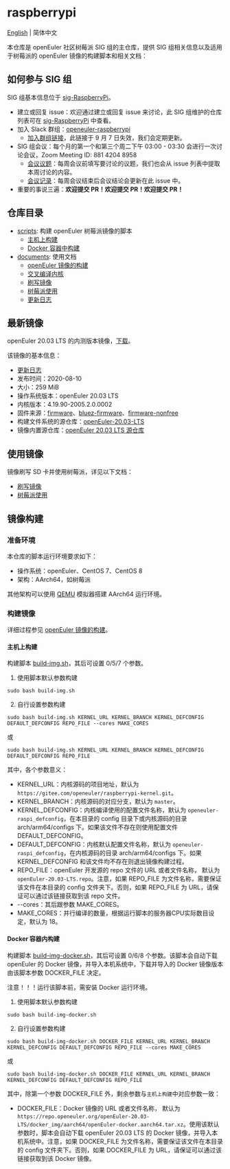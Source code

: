 # raspberrypi

[English](./README.en.md) | 简体中文

本仓库是 openEuler 社区树莓派 SIG 组的主仓库，提供 SIG 组相关信息以及适用于树莓派的 openEuler 镜像的构建脚本和相关文档：

## 如何参与 SIG 组

SIG 组基本信息位于 [sig-RaspberryPi](https://gitee.com/jianminw/community/tree/master/sig/sig-RaspberryPi)。

- 建立或回复 issue：欢迎通过建立或回复 issue 来讨论，此 SIG 组维护的仓库列表可在 [sig-RaspberryPi](https://gitee.com/jianminw/community/tree/master/sig/sig-RaspberryPi) 中查看。
- 加入 Slack 群组：[openeuler-raspberrypi](https://openeuler-raspberrypi.slack.com )
  - [加入群组链接](https://join.slack.com/t/openeuler-raspberrypi/shared_invite/zt-gghnovr7-l05In14G3uAtuQIVZ3xH2A)，此链接于 9 月 7 日失效，我们会定期更新。
- SIG 组会议：每个月的第一个和第三个周二下午 03:00 - 03:30 会进行一次讨论会议，Zoom Meeting ID: 881 4204 8958
  - [会议议题](https://docs.google.com/document/d/1HuN7sWLiPuvGLqd-1tH1WAbzk51tgXpFBodp3dz_DBY/)：每周会议前填写要讨论的议题，我们也会从 issue 列表中提取本周讨论的内容。
  - [会议记录](https://gitee.com/openeuler/raspberrypi/issues/I1EYZ6?from=project-issue)：每周会议结束后会议结论会更新在此 issue 中。
- 重要的事说三遍：**欢迎提交 PR！欢迎提交 PR！欢迎提交 PR！**

## 仓库目录

- [scripts](./scripts): 构建 openEuler 树莓派镜像的脚本
  - [主机上构建](scripts/build-img.sh)
  - [Docker 容器中构建](scripts/build-img-docker.sh)
- [documents](./documents/): 使用文档
  - [openEuler 镜像的构建](documents/openEuler镜像的构建.md)
  - [交叉编译内核](documents/交叉编译内核.md)
  - [刷写镜像](documents/刷写镜像.md)
  - [树莓派使用](documents/树莓派使用.md)
  - [更新日志](documents/changelog.md)

## 最新镜像

openEuler 20.03 LTS 的内测版本镜像，[下载](https://isrc.iscas.ac.cn/eulixos/repo/others/openeuler-raspberrypi/images/openEuler-20.03-LTS-aarch64-raspi.img.xz)。


该镜像的基本信息：

- [更新日志](documents/changelog.md)
- 发布时间：2020-08-10
- 大小：259 MiB
- 操作系统版本：openEuler 20.03 LTS
- 内核版本：4.19.90-2005.2.0.0002
- 固件来源：[firmware](https://github.com/raspberrypi/firmware)、[bluez-firmware](https://github.com/RPi-Distro/bluez-firmware)、[firmware-nonfree](https://github.com/RPi-Distro/firmware-nonfree)
- 构建文件系统的源仓库：[openEuler-20.03-LTS](http://repo.openeuler.org/openEuler-20.03-LTS/everything/aarch64/)
- 镜像内置源仓库：[openEuler 20.03 LTS 源仓库](https://gitee.com/openeuler/raspberrypi/blob/master/scripts/config/openEuler-20.03-LTS.repo)

## 使用镜像

镜像刷写 SD 卡并使用树莓派，详见以下文档：

- [刷写镜像](documents/刷写镜像.md)
- [树莓派使用](documents/树莓派使用.md)

## 镜像构建

### 准备环境

本仓库的脚本运行环境要求如下：

- 操作系统：openEuler、CentOS 7、CentOS 8
- 架构：AArch64，如树莓派

其他架构可以使用 [QEMU](https://www.qemu.org/) 模拟器搭建 AArch64 运行环境。

### 构建镜像

详细过程参见 [openEuler 镜像的构建](documents/openEuler镜像的构建.md)。

#### 主机上构建

构建脚本 [build-img.sh](scripts/build-img.sh)，其后可设置 0/5/7 个参数。

1. 使用脚本默认参数构建

`sudo bash build-img.sh`

2. 自行设置参数构建

`sudo bash build-img.sh KERNEL_URL KERNEL_BRANCH KERNEL_DEFCONFIG DEFAULT_DEFCONFIG REPO_FILE --cores MAKE_CORES`

或

`sudo bash build-img.sh KERNEL_URL KERNEL_BRANCH KERNEL_DEFCONFIG DEFAULT_DEFCONFIG REPO_FILE`

其中，各个参数意义：

- KERNEL_URL：内核源码的项目地址，默认为 `https://gitee.com/openeuler/raspberrypi-kernel.git`。
- KERNEL_BRANCH：内核源码的对应分支，默认为 `master`。
- KERNEL_DEFCONFIG：内核编译使用的配置文件名称，默认为 `openeuler-raspi_defconfig`，在本目录的 config 目录下或内核源码的目录 arch/arm64/configs 下。如果该文件不存在则使用配置文件 DEFAULT_DEFCONFIG。
- DEFAULT_DEFCONFIG：内核默认配置文件名称，默认为 `openeuler-raspi_defconfig`，在内核源码的目录 arch/arm64/configs 下。如果 KERNEL_DEFCONFIG 和该文件均不存在则退出镜像构建过程。
- REPO_FILE：openEuler 开发源的 repo 文件的 URL 或者文件名称， 默认为 `openEuler-20.03-LTS.repo`。注意，如果 REPO_FILE 为文件名称，需要保证该文件在本目录的 config 文件夹下。否则，如果 REPO_FILE 为 URL，请保证可以通过该链接获取到该 repo 文件。
- --cores：其后跟参数 MAKE_CORES。
- MAKE_CORES：并行编译的数量，根据运行脚本的服务器CPU实际数目设定，默认为 18。

#### Docker 容器内构建

构建脚本 [build-img-docker.sh](scripts/build-img-docker.sh)，其后可设置 0/6/8 个参数。该脚本会自动下载 openEuler 的 Docker 镜像，并导入本机系统中，下载并导入的 Docker 镜像版本由该脚本参数 DOCKER_FILE 决定。

注意！！！运行该脚本前，需安装 Docker 运行环境。

1. 使用脚本默认参数构建

`sudo bash build-img-docker.sh`

2. 自行设置参数构建

`sudo bash build-img-docker.sh DOCKER_FILE KERNEL_URL KERNEL_BRANCH KERNEL_DEFCONFIG DEFAULT_DEFCONFIG REPO_FILE --cores MAKE_CORES`

或

`sudo bash build-img-docker.sh DOCKER_FILE KERNEL_URL KERNEL_BRANCH KERNEL_DEFCONFIG DEFAULT_DEFCONFIG REPO_FILE`

其中，除第一个参数 DOCKER_FILE 外，剩余参数与`主机上构建`中对应参数一致：

- DOCKER_FILE：Docker 镜像的 URL 或者文件名称， 默认为 `https://repo.openeuler.org/openEuler-20.03-LTS/docker_img/aarch64/openEuler-docker.aarch64.tar.xz`。使用该默认参数时，脚本会自动下载 openEuler 20.03 LTS 的 Docker 镜像，并导入本机系统中。注意，如果 DOCKER_FILE 为文件名称，需要保证该文件在本目录的 config 文件夹下。否则，如果 DOCKER_FILE 为 URL，请保证可以通过该链接获取到该 Docker 镜像。
